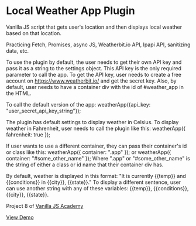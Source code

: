 # Local Weather App Plugin

Vanilla JS script that gets user's location and then displays local weather based on that location. 

Practicing Fetch, Promises, async JS, Weatherbit.io API, Ipapi API, sanitizing data, etc.

To use the plugin by default, the user needs to get their own API key and pass it as a string to the settings object.  This API key is the only required parameter to call the app.  To get the API key, user needs to create a free account on https://www.weatherbit.io/ and get the secret key.  Also, by default, user needs to have a container div with the id of #weather_app in the HTML.  

To call the default version of the app:
weatherApp({api_key: "user_secret_api_key_string"});

The plugin has default settings to display weather in Celsius. To display weather in Fahrenheit, user needs to call the plugin like this:
weatherApp({ fahrenheit: true });

If user wants to use a different container, they can pass their container's id or class like this:
weatherApp({ container: ".app" });
or 
weatherApp({ container: "#some_other_name" });
Where ".app" or "#some_other_name" is the string of either a class or id name that their container div has.  

By default, weather is displayed in this format:
"It is currently {{temp}} and {{conditions}} in {{city}}, {{state}}."
To display a different sentence, user can use another string with any of these variables: {{temp}}, {{conditions}}, {{city}}, {{state}}.  



Project 8 of [Vanilla JS Academy](https://vanillajsacademy.com/)

[View Demo](https://mashablair.github.io/weather-app/)
